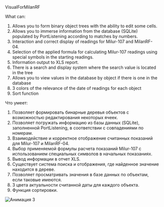 VisualForMilanRF

What can:

1) Allows you to form binary object trees with the ability to edit some cells.
2) Allows you to immerse information from the database (SQLite) populated by PortListening according to matches by numbers.
3) Interaction and correct display of readings for Milur-107 and MilanRF-04.
4) Selection of the applied formula for calculating Milur-107 readings using special symbols in the starting readings.
5) Information output to XLS report.
6) There is a search and display system where the search value is located in the tree
7) Allows you to view values ​in the database by object if there is one in the database
8) 3 colors of the relevance of the date of readings for each object
9) Sort function

Что умеет:

1) Позволяет формировать бинарные деревья объектов с возможностью редактирования некоторых ячеек.
2) Позволяет погружать информацию из базы данных (SQLite), заполненной PortListening, в соответствии с совпадениями по номерам.
3) Взаимодействие и корректное отображение считанных показаний для Milur-107 и MilanRF-04.
4) Выбор применяемой формулы расчета показаний Milur-107 с использованием специальных символов в начальных показаниях.
5) Вывод информации в отчет XLS.
6) Существует система поиска и отображения, где найденное значение находится в дереве.
7) Позволяет просматривать значения в базе данных по объектам, если таковые имеются.
8) 3 цвета актуальности считанной даты для каждого объекта.
9) Функция сортировки.

![Анимация 3](https://github.com/user-attachments/assets/da94933d-b67a-4240-960d-273e50bcf542)


